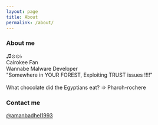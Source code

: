 ```yaml
---
layout: page
title: About
permalink: /about/
---
```


### About me

♫⊙⊙♭ <br/> 
Cairokee Fan<br/>
Wannabe Malware Developer<br/>
"Somewhere in YOUR FOREST, Exploiting TRUST issues !!!!"<br/>
<br/>
What chocolate did the Egyptians eat? => Pharoh-rochere<br/>

### Contact me

[@amanbadhel1993](https://twitter.com/amanbadhel1993)
